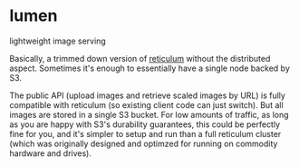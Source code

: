 # lumen

lightweight image serving

Basically, a trimmed down version of
[reticulum](https://github.com/thraxil/reticulum/) without the
distributed aspect. Sometimes it's enough to essentially have a single
node backed by S3.

The public API (upload images and retrieve scaled images by URL) is
fully compatible with reticulum (so existing client code can just
switch). But all images are stored in a single S3 bucket. For low
amounts of traffic, as long as you are happy with S3's durability
guarantees, this could be perfectly fine for you, and it's simpler to
setup and run than a full reticulum cluster (which was originally
designed and optimzed for running on commodity hardware and drives).
